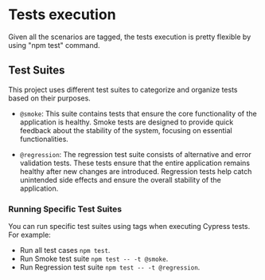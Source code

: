 # Tests execution

Given all the scenarios are tagged, the tests execution is pretty flexible by using "npm test" command.

## Test Suites

This project uses different test suites to categorize and organize tests based on their purposes.

- `@smoke`: This suite contains tests that ensure the core functionality of the application is healthy. Smoke tests are designed to provide quick feedback about the stability of the system, focusing on essential functionalities.

- `@regression`: The regression test suite consists of alternative and error validation tests. These tests ensure that the entire application remains healthy after new changes are introduced. Regression tests help catch unintended side effects and ensure the overall stability of the application.

### Running Specific Test Suites

You can run specific test suites using tags when executing Cypress tests. For example:

- Run all test cases `npm test`.
- Run Smoke test suite `npm test -- -t @smoke`.
- Run Regression test suite `npm test -- -t @regression`.
